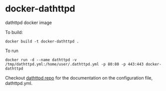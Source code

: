 # docker-dathttpd
dathttpd docker image

To build:
~~~~
docker build -t docker-dathttpd .
~~~~

To run
~~~~
docker run -d --name dathttpd -v /tmp/dathttpd.yml:/home/user/.dathttpd.yml -p 80:80 -p 443:443 docker-dathttpd
~~~~

Checkout [dathttpd repo](https://github.com/beakerbrowser/dathttpd) for the documentation on the configuration file, dathttpd.yml.
